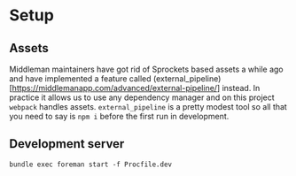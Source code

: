 # Setup

## Assets
Middleman maintainers have got rid of Sprockets based assets a while ago and have implemented a feature called (external_pipeline)[https://middlemanapp.com/advanced/external-pipeline/] instead. In practice it allows us to use any dependency manager and on this project `webpack` handles assets. `external_pipeline` is a pretty modest tool so all that you need to say is `npm i` before the first run in development.

## Development server
```
bundle exec foreman start -f Procfile.dev
```
